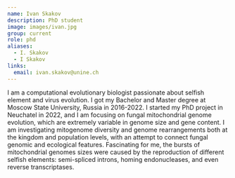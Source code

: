 ```yaml
---
name: Ivan Skakov
description: PhD student
image: images/ivan.jpg
group: current
role: phd
aliases:
  - I. Skakov
  - I Skakov
links:
  email: ivan.skakov@unine.ch
---
```


I am a computational evolutionary biologist passionate about selfish element and virus evolution. I got my Bachelor and Master degree at Moscow State University, Russia in 2016-2022. I started my PhD project in Neuchatel in 2022, and I am focusing on fungal mitochondrial genome evolution, which are extremely variable in genome size and gene content. I am investigating mitogenome diversity and genome rearrangements both at the kingdom and population levels, with an attempt to connect fungal genomic and ecological features. Fascinating for me, the bursts of mitochondrial genomes sizes were caused by the reproduction of different selfish elements: semi-spliced introns, homing endonucleases, and even reverse transcriptases.